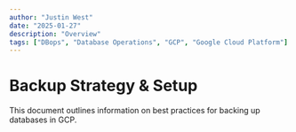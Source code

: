 ```yaml
---
author: "Justin West"
date: "2025-01-27"
description: "Overview"
tags: ["DBops", "Database Operations", "GCP", "Google Cloud Platform"]
---
```


# Backup Strategy & Setup

This document outlines information on best practices for backing up databases in GCP.